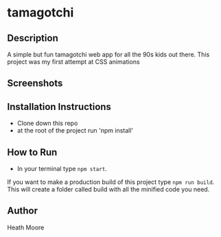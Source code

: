 # tamagotchi

## Description
A simple but fun tamagotchi web app for all the 90s kids out there. This project was my first attempt at CSS animations

## Screenshots



## Installation Instructions
* Clone down this repo
* at the root of the project run 'npm install'

## How to Run
* In your terminal type `npm start`.

If you want to make a production build of this project type `npm run build`.
This will create a folder called build with all the minified code you need.

## Author
Heath Moore
